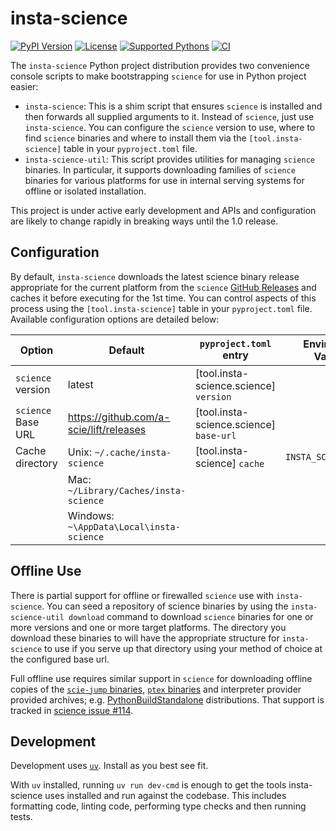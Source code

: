 # insta-science

[![PyPI Version](https://shields.io/pypi/v/insta-science.svg)](https://pypi.org/project/insta-science/)
[![License](https://shields.io/pypi/l/insta-science.svg)](../LICENSE)
[![Supported Pythons](https://shields.io/pypi/pyversions/insta-science.svg)](pyproject.toml)
[![CI](https://img.shields.io/github/actions/workflow/status/a-scie/science-installers/python-ci.yml)](https://github.com/a-scie/science-installers/actions/workflows/python-ci.yml)

The `insta-science` Python project distribution provides two convenience console scripts to make
bootstrapping `science` for use in Python project easier:
+ `insta-science`: This is a shim script that ensures `science` is installed and then forwards all
  supplied arguments to it. Instead of `science`, just use `insta-science`. You can configure the
  `science` version to use, where to find `science` binaries and where to install them via the 
  `[tool.insta-science]` table in your `pyproject.toml` file.
+ `insta-science-util`: This script provides utilities for managing `science` binaries. In
  particular, it supports downloading families of `science` binaries for various platforms for
  use in internal serving systems for offline or isolated installation.

This project is under active early development and APIs and configuration are likely to change
rapidly in breaking ways until the 1.0 release.

## Configuration

By default, `insta-science` downloads the latest science binary release appropriate for the current
platform from the `science` [GitHub Releases](https://github.com/a-scie/lift/releases) and caches it
before executing for the 1st time. You can control aspects of this process using the
`[tool.insta-science]` table in your `pyproject.toml` file. Available configuration options are
detailed below:

| Option             | Default                                   | `pyproject.toml` entry                  | Environment Variable  |
|--------------------|-------------------------------------------|-----------------------------------------|-----------------------|
| `science` version  | latest                                    | [tool.insta-science.science] `version`  |                       |
| `science` Base URL | https://github.com/a-scie/lift/releases   | [tool.insta-science.science] `base-url` |                       |
| Cache directory    | Unix:    `~/.cache/insta-science`         | [tool.insta-science] `cache`            | `INSTA_SCIENCE_CACHE` |
|                    | Mac:     `~/Library/Caches/insta-science` |                                         |                       |
|                    | Windows: `~\AppData\Local\insta-science`  |                                         |                       |

## Offline Use

There is partial support for offline or firewalled `science` use with `insta-science`. You can seed
a repository of science binaries by using the `insta-science-util download` command to download
`science` binaries for one or more versions and one or more target platforms. The directory you
download these binaries to will have the appropriate structure for `insta-science` to use if you
serve up that directory using your method of choice at the configured base url.

Full offline use requires similar support in `science` for downloading offline copies of the
[`scie-jump` binaries](https://github.com/a-scie/jump/releases), [`ptex` binaries](
https://github.com/a-scie/ptex/releases) and interpreter provider provided archives; e.g.
[PythonBuildStandalone](https://science.scie.app/_/providers/PythonBuildStandalone.html)
distributions. That support is tracked in [science issue #114](https://github.com/a-scie/lift/issues/114).

## Development

Development uses [`uv`](https://docs.astral.sh/uv/getting-started/installation/). Install as you
best see fit.

With `uv` installed, running `uv run dev-cmd` is enough to get the tools insta-science uses
installed and run against the codebase. This includes formatting code, linting code, performing type
checks and then running tests.
